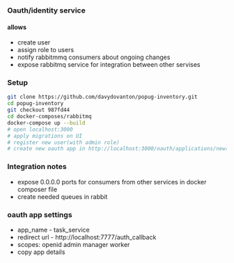 ### Oauth/identity service

#### allows
- create user
- assign role to users
- notify rabbitmmq consumers about ongoing changes
- expose rabbitmq service for integration between other servises


### Setup

```sh
git clone https://github.com/davydovanton/popug-inventory.git
cd popug-inventory
git checkout 987fd44
cd docker-composes/rabbitmq
docker-compose up --build
# open localhost:3000
# apply migrations on UI
# register new user(with admin role)
# create new oauth app in http://localhost:3000/oauth/applications/new(see app settings)
```


### Integration notes
- expose 0.0.0.0 ports for consumers from other services in docker composer file
- create needed queues in rabbit


### oauth app settings

- app_name - task_service
- redirect url - http://localhost:7777/auth_callback
- scopes: openid admin manager worker
- copy app details